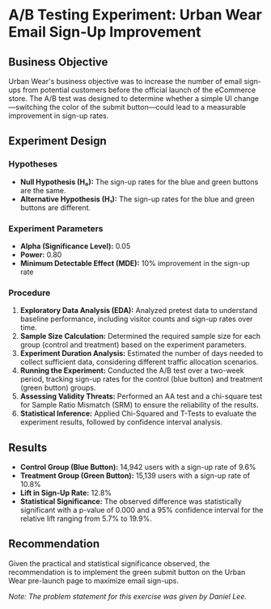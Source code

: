 # A/B Testing Experiment: Urban Wear Email Sign-Up Improvement

## Business Objective

Urban Wear's business objective was to increase the number of email sign-ups from potential customers before the official launch of the eCommerce store. The A/B test was designed to determine whether a simple UI change—switching the color of the submit button—could lead to a measurable improvement in sign-up rates.

## Experiment Design

### Hypotheses

- **Null Hypothesis (H₀):** The sign-up rates for the blue and green buttons are the same.
- **Alternative Hypothesis (H₁):** The sign-up rates for the blue and green buttons are different.

### Experiment Parameters

- **Alpha (Significance Level):** 0.05
- **Power:** 0.80
- **Minimum Detectable Effect (MDE):** 10% improvement in the sign-up rate

### Procedure

1. **Exploratory Data Analysis (EDA):** Analyzed pretest data to understand baseline performance, including visitor counts and sign-up rates over time.
2. **Sample Size Calculation:** Determined the required sample size for each group (control and treatment) based on the experiment parameters.
3. **Experiment Duration Analysis:** Estimated the number of days needed to collect sufficient data, considering different traffic allocation scenarios.
4. **Running the Experiment:** Conducted the A/B test over a two-week period, tracking sign-up rates for the control (blue button) and treatment (green button) groups.
5. **Assessing Validity Threats:** Performed an AA test and a chi-square test for Sample Ratio Mismatch (SRM) to ensure the reliability of the results.
6. **Statistical Inference:** Applied Chi-Squared and T-Tests to evaluate the experiment results, followed by confidence interval analysis.

## Results

- **Control Group (Blue Button):** 14,942 users with a sign-up rate of 9.6%
- **Treatment Group (Green Button):** 15,139 users with a sign-up rate of 10.8%
- **Lift in Sign-Up Rate:** 12.8%
- **Statistical Significance:** The observed difference was statistically significant with a p-value of 0.000 and a 95% confidence interval for the relative lift ranging from 5.7% to 19.9%.

## Recommendation

Given the practical and statistical significance observed, the recommendation is to implement the green submit button on the Urban Wear pre-launch page to maximize email sign-ups.

*Note: The problem statement for this exercise was given by Daniel Lee.*
